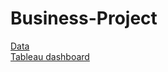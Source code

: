 # Business-Project
[Data](https://docs.google.com/spreadsheets/d/1a2-TGWf6PleJXzl7QvizG6E6pcNFJD2l1JPxGR7YGQ0/edit#gid=1741599093)\
[Tableau dashboard](https://public.tableau.com/app/profile/alexandria.zeng/viz/BusinessProjectVisuals/Dashboard?publish=yes)
